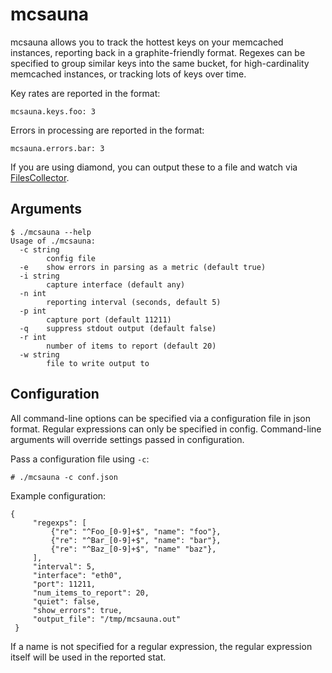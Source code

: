 # mcsauna

mcsauna allows you to track the hottest keys on your memcached instances,
reporting back in a graphite-friendly format.  Regexes can be specified to
group similar keys into the same bucket, for high-cardinality memcached
instances, or tracking lots of keys over time.

Key rates are reported in the format:

    mcsauna.keys.foo: 3

Errors in processing are reported in the format:

    mcsauna.errors.bar: 3

If you are using diamond, you can output these to a file and watch via
[FilesCollector](http://diamond.readthedocs.io/en/latest/collectors/FilesCollector/).

## Arguments

    $ ./mcsauna --help
    Usage of ./mcsauna:
      -c string
            config file
      -e    show errors in parsing as a metric (default true)
      -i string
            capture interface (default any)
      -n int
            reporting interval (seconds, default 5)
      -p int
            capture port (default 11211)
      -q    suppress stdout output (default false)
      -r int
            number of items to report (default 20)
      -w string
            file to write output to


## Configuration

All command-line options can be specified via a configuration file in json
format.  Regular expressions can only be specified in config.  Command-line
arguments will override settings passed in configuration.

Pass a configuration file using `-c`:

    # ./mcsauna -c conf.json

Example configuration:

    {
         "regexps": [
             {"re": "^Foo_[0-9]+$", "name": "foo"},
             {"re": "^Bar_[0-9]+$", "name": "bar"},
             {"re": "^Baz_[0-9]+$", "name" "baz"},
         ],
         "interval": 5,
         "interface": "eth0",
         "port": 11211,
         "num_items_to_report": 20,
         "quiet": false,
         "show_errors": true,
         "output_file": "/tmp/mcsauna.out"
     }

If a name is not specified for a regular expression, the regular expression
itself will be used in the reported stat.
